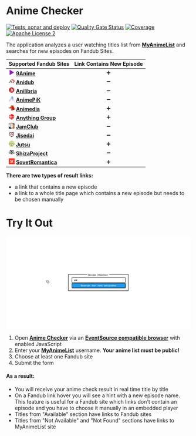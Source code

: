 # Anime Checker

[![Tests, sonar and deploy](https://github.com/nasirov/anime-checker/actions/workflows/on_push_wf.yaml/badge.svg?branch=master&event=push)](https://github.com/nasirov/anime-checker/actions/workflows/on_push_wf.yaml)
[![Quality Gate Status](https://sonarcloud.io/api/project_badges/measure?project=nasirov_anime-checker&metric=alert_status)](https://sonarcloud.io/dashboard?id=nasirov_anime-checker)
[![Coverage](https://sonarcloud.io/api/project_badges/measure?project=nasirov_anime-checker&metric=coverage)](https://sonarcloud.io/dashboard?id=nasirov_anime-checker)
[![Apache License 2](https://img.shields.io/badge/license-ASF2-blue.svg)](https://www.apache.org/licenses/LICENSE-2.0.txt)

The application analyzes a user watching titles list from **[MyAnimeList](https://myanimelist.net/)** and searches for new episodes on Fandub Sites.

| Supported Fandub Sites                                                                                                                  | Link Contains New Episode |
|:----------------------------------------------------------------------------------------------------------------------------------------|:-------------------------:|
| [![9anime](/images/favicons/9anime.png)](https://9anime.id/) **[9Anime](https://9anime.id/)**                                           |     :heavy_plus_sign:     |
| [![anidub](/images/favicons/anidub.png)](https://anime.anidub.life/) **[Anidub](https://anime.anidub.life/)**                           |    :heavy_minus_sign:     |
| [![anilibria](/images/favicons/anilibria.png)](https://www.anilibria.tv/) **[Anilibria](https://www.anilibria.tv/)**                    |    :heavy_minus_sign:     |
| [![animepik](/images/favicons/animepik.png)](https://animepik.org/) **[AnimePiK](https://animepik.org/)**                               |    :heavy_minus_sign:     |
| [![animedia](/images/favicons/animedia.png)](https://online.animedia.tv/) **[Animedia](https://online.animedia.tv/)**                   |     :heavy_plus_sign:     |
| [![anythingGroup](/images/favicons/anythingGroup.png)](https://a-g.site/) **[Anything Group](https://a-g.site/)**                       |     :heavy_plus_sign:     |
| [![jamClub](/images/favicons/jamClub.png)](https://jam-club.org/) **[JamClub](https://jam-club.org/)**                                  |    :heavy_minus_sign:     |
| [![jisedai](/images/favicons/jisedai.png)](https://jisedai.tv/) **[Jisedai](https://jisedai.tv/)**                                      |    :heavy_minus_sign:     |
| [![jutsu](/images/favicons/jutsu.png)](https://jut.su/) **[Jutsu](https://jut.su/)**                                                    |     :heavy_plus_sign:     |
| [![shizaProject](/images/favicons/shizaProject.png)](https://shiza-project.com/) **[ShizaProject](https://shiza-project.com/)**         |    :heavy_minus_sign:     |
| [![sovetRomantica](/images/favicons/sovetRomantica.png)](https://sovetromantica.com/) **[SovetRomantica](https://sovetromantica.com/)** |     :heavy_plus_sign:     |

**There are two types of result links:**

- a link that contains a new episode
- a link to a whole title page which contains a new episode but needs to be chosen manually

# Try It Out

![Flow](/images/flow.gif)

1. Open **[Anime Checker](https://anime-checker.herokuapp.com/)** via
   an **[EventSource compatible browser](https://developer.mozilla.org/en-US/docs/Web/API/EventSource#Browser_compatibility)**  with enabled
   JavaScript
2. Enter your **[MyAnimeList](https://myanimelist.net/)** username. **Your anime list must be public!**
3. Choose at least one Fandub site
4. Submit the form

#### As a result:

- You will receive your anime check result in real time title by title
- On a Fandub link hover you will see a hint with a new episode name. This feature is useful for a Fandub site which links don't contain an episode
  and you have to choose it manually in an embedded player
- Titles from "Available" section have links to Fandub sites
- Titles from "Not Available" and "Not Found" sections have links to MyAnimeList site